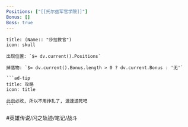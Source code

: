 ```yaml
---
Positions: ["[[托尔兹军官学院]]"]
Bonus: []
Boss: true
---
```

````ad-danger
title: (Name:: "莎拉教官")
icon: skull

出现位置: `$= dv.current().Positions`

掉落物: `$= dv.current().Bonus.length > 0 ? dv.current.Bonus : '无'`

```ad-tip
title: 攻略
icon: title

此战必败, 所以不用挣扎了, 速速送死吧
```
````

#英雄传说/闪之轨迹/笔记/战斗